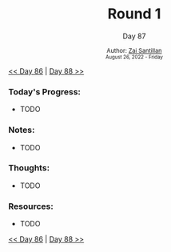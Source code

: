 <div align="center">
  <h1>Round 1</h1>
  <p>Day 87</p>
  <sub>
    Author: <a href="https://github.com/plskz" target="_blank">Zai Santillan</a>
    <br>
    <small>August 26, 2022 - Friday</small>
  </sub>
</div>

[<< Day 86](day086.md) | [Day 88 >>](day088.md)

### Today's Progress:

- TODO

### Notes:

- TODO

### Thoughts:

- TODO

### Resources:

- TODO

[<< Day 86](day086.md) | [Day 88 >>](day088.md)

